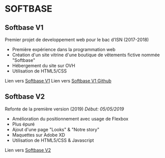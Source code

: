 # SOFTBASE


## Softbase V1
Premier projet de developpement web pour le bac d'ISN (2017-2018)
- Première expérience dans la programmation web
- Création d'un site vitrine d'une boutique de vêtements fictive nommée "Softbase"
- Hébergement du site sur OVH
- Utilisation de HTML5/CSS

Lien vers [Softbase V1](http://softbase.ovh/)
Lien vers [Softbase V1 Github](https://cecekh.github.io/softbaseV1/)

## Softbase V2
Refonte de la première version (2019)
*Début: 05/05/2019*
- Amélioration du positionnement avec usage de Flexbox
- Plus épuré
- Ajout d'une page "Looks" & "Notre story"
- Maquettes sur Adobe XD
- Utilisation de HTML5/CSS & Javascript

Lien vers [Softbase V2](https://cecekh.github.io/softbaseV2/)
